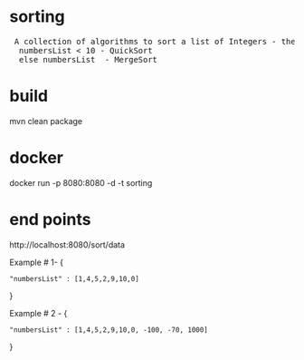 # sorting
<pre> A collection of algorithms to sort a list of Integers - the function has been decided at runtime based on size of list
  numbersList < 10 - QuickSort
  else numbersList  - MergeSort
</pre>

# build
mvn clean package

# docker 
docker run -p 8080:8080 -d -t sorting

# end points
http://localhost:8080/sort/data

Example # 1-
{
	
    "numbersList" : [1,4,5,2,9,10,0]
}


Example # 2 -
{
	
    "numbersList" : [1,4,5,2,9,10,0, -100, -70, 1000]
}
